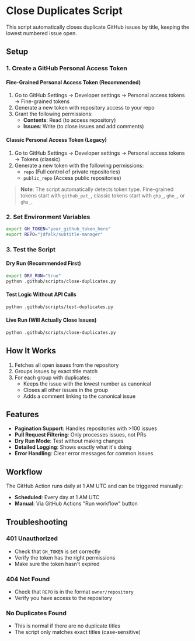# Close Duplicates Script

This script automatically closes duplicate GitHub issues by title, keeping the lowest numbered issue open.

## Setup

### 1. Create a GitHub Personal Access Token

#### Fine-Grained Personal Access Token (Recommended)
1. Go to GitHub Settings → Developer settings → Personal access tokens → Fine-grained tokens
2. Generate a new token with repository access to your repo
3. Grant the following permissions:
   - **Contents**: Read (to access repository)
   - **Issues**: Write (to close issues and add comments)

#### Classic Personal Access Token (Legacy)
1. Go to GitHub Settings → Developer settings → Personal access tokens → Tokens (classic)
2. Generate a new token with the following permissions:
   - `repo` (Full control of private repositories)
   - `public_repo` (Access public repositories)

> **Note**: The script automatically detects token type. Fine-grained tokens start with `github_pat_`, classic tokens start with `ghp_`, `gho_`, or `ghs_`.

### 2. Set Environment Variables

```bash
export GH_TOKEN="your_github_token_here"
export REPO="jdfalk/subtitle-manager"
```

### 3. Test the Script

#### Dry Run (Recommended First)
```bash
export DRY_RUN="true"
python .github/scripts/close-duplicates.py
```

#### Test Logic Without API Calls
```bash
python .github/scripts/test-duplicates.py
```

#### Live Run (Will Actually Close Issues)
```bash
python .github/scripts/close-duplicates.py
```

## How It Works

1. Fetches all open issues from the repository
2. Groups issues by exact title match
3. For each group with duplicates:
   - Keeps the issue with the lowest number as canonical
   - Closes all other issues in the group
   - Adds a comment linking to the canonical issue

## Features

- **Pagination Support**: Handles repositories with >100 issues
- **Pull Request Filtering**: Only processes issues, not PRs
- **Dry Run Mode**: Test without making changes
- **Detailed Logging**: Shows exactly what it's doing
- **Error Handling**: Clear error messages for common issues

## Workflow

The GitHub Action runs daily at 1 AM UTC and can be triggered manually:

- **Scheduled**: Every day at 1 AM UTC
- **Manual**: Via GitHub Actions "Run workflow" button

## Troubleshooting

### 401 Unauthorized
- Check that `GH_TOKEN` is set correctly
- Verify the token has the right permissions
- Make sure the token hasn't expired

### 404 Not Found
- Check that `REPO` is in the format `owner/repository`
- Verify you have access to the repository

### No Duplicates Found
- This is normal if there are no duplicate titles
- The script only matches exact titles (case-sensitive)
